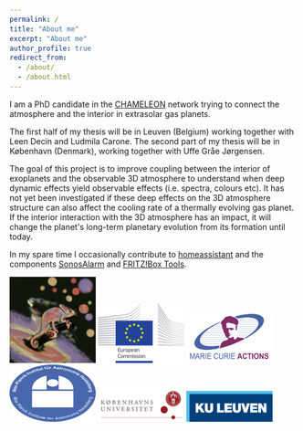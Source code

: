 ```yaml
---
permalink: /
title: "About me"
excerpt: "About me"
author_profile: true
redirect_from:
  - /about/
  - /about.html
---
```


I am a PhD candidate in the [CHAMELEON](https://chameleon.wp.st-andrews.ac.uk "CHAMELEON") network trying to connect the atmosphere and the interior in extrasolar gas planets.

The first half of my thesis will be in Leuven (Belgium) working together with Leen Decin and Ludmila Carone. The second part of my thesis will be in København (Denmark), working together with Uffe Gråe Jørgensen.

The goal of this project is to improve coupling between the interior of exoplanets and the observable 3D atmosphere to understand when deep dynamic effects yield observable effects  (i.e. spectra, colours etc). It has not yet been investigated if these deep effects on the 3D atmosphere structure can also affect the cooling rate of a thermally evolving gas planet. If the interior interaction with the 3D atmosphere has an impact, it will change the planet's long-term planetary evolution from its formation until today.

In my spare time I occasionally contribute to [homeassistant](https://www.home-assistant.io "homeassistant") and the components [SonosAlarm](https://github.com/AaronDavidSchneider/SonosAlarm "SonosAlarm") and [FRITZ!Box Tools](https://github.com/mammuth/ha-fritzbox-tools "FRITZ!Box Tools").

<a href="https://chameleon.wp.st-andrews.ac.uk"><img src="images/Chameleon.jpg" alt="CHAMELEON" width="30%"/></a>
<a href="https://ec.europa.eu/"><img src="images/EU.jpg" alt="EU" width="30%"/></a>
<a href="https://ec.europa.eu/research/mariecurieactions/msca-actions_en"><img src="images/MSCA.png" alt="MSCA" width="30%"/></a><br>
<a href="https://www.mpia.de"><img src="images/MPIA.jpg" alt="MPIA" width="30%" height="100"/></a>
<a href="https://www.ku.dk"><img src="images/UCPH.jpg" alt="UCPH" width="30%"/></a>
<a href="https://www.kuleuven.be/kuleuven/"><img src="images/KULeuven.png" alt="KULeuven" width="30%"/></a>
